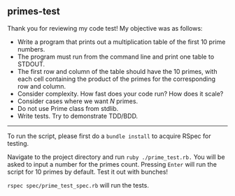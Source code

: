 ## primes-test

Thank you for reviewing my code test! My objective was as follows:

- Write a program that prints out a multiplication table of the first 10 prime numbers.
- The program must run from the command line and print one table to STDOUT.
- The first row and column of the table should have the 10 primes, with each cell containing the product of the primes for the corresponding row and column.
- Consider complexity. How fast does your code run? How does it scale?
- Consider cases where we want *N* primes.
- Do not use Prime class from stdlib.
- Write tests. Try to demonstrate TDD/BDD.

------------

To run the script, please first do a `bundle install` to acquire RSpec for testing.

Navigate to the project directory and run `ruby ./prime_test.rb.` You will be asked to input a number for the primes count. Pressing `Enter` will run the script for 10 primes by default. Test it out with bunches!

`rspec spec/prime_test_spec.rb` will run the tests.
